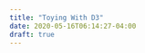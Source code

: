 ```yaml
---
title: "Toying With D3"
date: 2020-05-16T06:14:27-04:00
draft: true
---
```


<script async src='https://d3js.org/d3.v4.min.js'></script>
